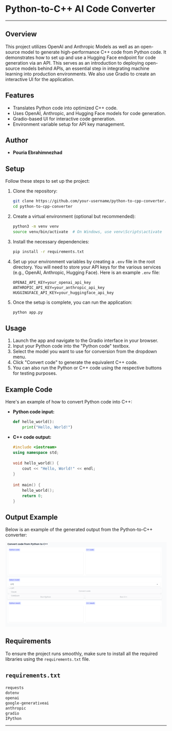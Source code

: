 # Python-to-C++ AI Code Converter

---

## Overview

This project utilizes OpenAI and Anthropic Models as well as an open-source model to generate high-performance C++ code from Python code. It demonstrates how to set up and use a Hugging Face endpoint for code generation via an API. This serves as an introduction to deploying open-source models behind APIs, an essential step in integrating machine learning into production environments.
We also use Gradio to create an interactive UI for the application.

## Features

- Translates Python code into optimized C++ code.
- Uses OpenAI, Anthropic, and Hugging Face models for code generation.
- Gradio-based UI for interactive code generation.
- Environment variable setup for API key management.

## Author

- **Pouria Ebrahimnezhad**

## Setup

Follow these steps to set up the project:

1. Clone the repository:
   ```bash
   git clone https://github.com/your-username/python-to-cpp-converter.git
   cd python-to-cpp-converter
   ```

2. Create a virtual environment (optional but recommended):
   ```bash
   python3 -m venv venv
   source venv/bin/activate  # On Windows, use venv\Scripts\activate
   ```

3. Install the necessary dependencies:
   ```bash
   pip install -r requirements.txt
   ```

4. Set up your environment variables by creating a `.env` file in the root directory. You will need to store your API keys for the various services (e.g., OpenAI, Anthropic, Hugging Face). Here is an example `.env` file:
   ```
   OPENAI_API_KEY=your_openai_api_key
   ANTHROPIC_API_KEY=your_anthropic_api_key
   HUGGINGFACE_API_KEY=your_huggingface_api_key
   ```

5. Once the setup is complete, you can run the application:
   ```bash
   python app.py
   ```

## Usage

1. Launch the app and navigate to the Gradio interface in your browser.
2. Input your Python code into the "Python code" textbox.
3. Select the model you want to use for conversion from the dropdown menu.
4. Click "Convert code" to generate the equivalent C++ code.
5. You can also run the Python or C++ code using the respective buttons for testing purposes.

## Example Code

Here's an example of how to convert Python code into C++:

- **Python code input:**
  ```python
  def hello_world():
      print("Hello, World!")
  ```

- **C++ code output:**
  ```cpp
  #include <iostream>
  using namespace std;

  void hello_world() {
      cout << "Hello, World!" << endl;
  }

  int main() {
      hello_world();
      return 0;
  }
  ```

## Output Example

Below is an example of the generated output from the Python-to-C++ converter:

![Output Example](images/output.png)


## Requirements

To ensure the project runs smoothly, make sure to install all the required libraries using the `requirements.txt` file.

## `requirements.txt`

```
requests
dotenv
openai
google-generativeai
anthropic
gradio
IPython
```

---
